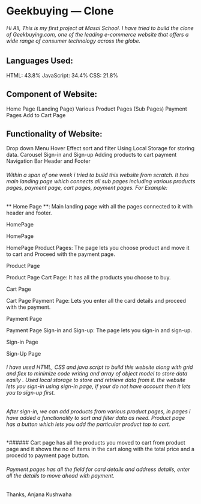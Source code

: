 # Geekbuying — Clone
 ###### Hi All, This is my first project at Masai School. I have tried to build the clone of Geekbuying.com, one of the leading e-commerce website that offers a wide range of consumer technology across the globe.

## Languages Used:
HTML: 43.8%
JavaScript: 34.4%
CSS: 21.8%

## Component of Website:
Home Page (Landing Page)
Various Product Pages (Sub Pages)
Payment Pages
Add to Cart Page

## Functionality of Website:
Drop down Menu
Hover Effect
sort and filter
Using Local Storage for storing data.
Carousel
Sign-in and Sign-up
Adding products to cart
payment
Navigation Bar
Header and Footer

###### Within a span of one week i tried to build this website from scratch. It has main landing page which connects all sub pages including various products pages, payment page, cart pages, payment pages. For Example:

** Home Page **: Main landing page with all the pages connected to it with header and footer.


HomePage

HomePage

HomePage
Product Pages: The page lets you choose product and move it to cart and Proceed with the payment page.


Product Page

Product Page
Cart Page: It has all the products you choose to buy.


Cart Page

Cart Page
Payment Page: Lets you enter all the card details and proceed with the payment.


Payment Page

Payment Page
Sign-in and Sign-up: The page lets you sign-in and sign-up.


Sign-in Page

Sign-Up Page
###### I have used HTML, CSS and java script to build this website along with grid and flex to minimize code writing and array of object model to store data easily . Used local storage to store and retrieve data from it. the website lets you sign-in using sign-in page, if your do not have account then it lets you to sign-up first.

###### After sign-in, we can add products from various product pages, in pages i have added a functionality to sort and filter data as need. Product page has a button which lets you add the particular product top to cart.

*###### Cart page has all the products you moved to cart from product page and it shows the no of items in the cart along with the total price and a procedd to payment page button.

###### Payment pages has all the field for card details and address details, enter all the details to move ahead with payment.

Thanks,
Anjana Kushwaha
